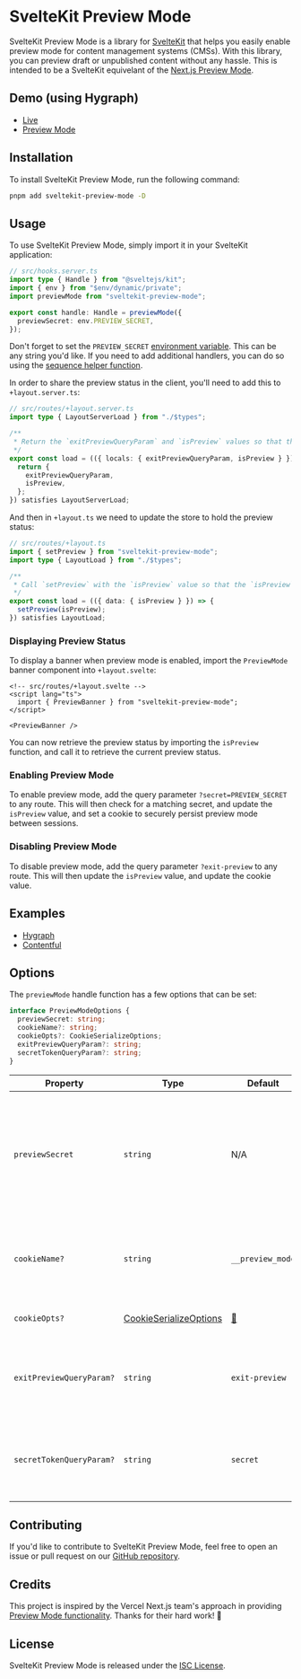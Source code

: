 # SvelteKit Preview Mode

SvelteKit Preview Mode is a library for [SvelteKit](https://svelte.dev/docs#sveltekit) that helps you easily enable preview mode for content management systems (CMSs). With this library, you can preview draft or unpublished content without any hassle. This is intended to be a SvelteKit equivelant of the [Next.js Preview Mode](https://nextjs.org/docs/advanced-features/preview-mode).

## Demo (using Hygraph)

- [Live](https://sveltekit-preview-mode.vercel.app/)
- [Preview Mode](https://sveltekit-preview-mode.vercel.app/?secret=quiet-as-a-mouse)

## Installation

To install SvelteKit Preview Mode, run the following command:

```bash
pnpm add sveltekit-preview-mode -D
```

## Usage

To use SvelteKit Preview Mode, simply import it in your SvelteKit application:

```ts
// src/hooks.server.ts
import type { Handle } from "@sveltejs/kit";
import { env } from "$env/dynamic/private";
import previewMode from "sveltekit-preview-mode";

export const handle: Handle = previewMode({
  previewSecret: env.PREVIEW_SECRET,
});
```

Don't forget to set the `PREVIEW_SECRET` [environment variable](https://kit.svelte.dev/docs/modules#$env-dynamic-private). This can be any string you'd like. If you need to add additional handlers, you can do so using the [sequence helper function](https://kit.svelte.dev/docs/modules#sveltejs-kit-hooks-sequence).

In order to share the preview status in the client, you'll need to add this to `+layout.server.ts`:

```ts
// src/routes/+layout.server.ts
import type { LayoutServerLoad } from "./$types";

/**
 * Return the `exitPreviewQueryParam` and `isPreview` values so that they can be referenced in client-side code.
 */
export const load = (({ locals: { exitPreviewQueryParam, isPreview } }) => {
  return {
    exitPreviewQueryParam,
    isPreview,
  };
}) satisfies LayoutServerLoad;
```

And then in `+layout.ts` we need to update the store to hold the preview status:

```ts
// src/routes/+layout.ts
import { setPreview } from "sveltekit-preview-mode";
import type { LayoutLoad } from "./$types";

/**
 * Call `setPreview` with the `isPreview` value so that the `isPreview` value can be referenced in client-side code.
 */
export const load = (({ data: { isPreview } }) => {
  setPreview(isPreview);
}) satisfies LayoutLoad;
```

### Displaying Preview Status

To display a banner when preview mode is enabled, import the `PreviewMode` banner component into `+layout.svelte`:

```svelte
<!-- src/routes/+layout.svelte -->
<script lang="ts">
  import { PreviewBanner } from "sveltekit-preview-mode";
</script>

<PreviewBanner />
```

You can now retrieve the preview status by importing the `isPreview` function, and call it to retrieve the current preview status.

### Enabling Preview Mode

To enable preview mode, add the query parameter `?secret=PREVIEW_SECRET` to any route. This will then check for a matching secret, and update the `isPreview` value, and set a cookie to securely persist preview mode between sessions.

### Disabling Preview Mode

To disable preview mode, add the query parameter `?exit-preview` to any route. This will then update the `isPreview` value, and update the cookie value.

## Examples

- [Hygraph](https://github.com/darbymanning/sveltekit-preview-mode/blob/main/examples/hygraph)
- [Contentful](https://github.com/darbymanning/sveltekit-preview-mode/blob/main/examples/contentful)

## Options

The `previewMode` handle function has a few options that can be set:

```ts
interface PreviewModeOptions {
  previewSecret: string;
  cookieName?: string;
  cookieOpts?: CookieSerializeOptions;
  exitPreviewQueryParam?: string;
  secretTokenQueryParam?: string;
}
```

<!-- prettier-ignore -->
| Property | Type | Default | Description |
| --- | --- | --- | --- |
| `previewSecret` | `string` | N/A | This is the query parameter value, which needs to match in order to enable preview mode. |
| `cookieName?` | `string` | `__preview_mode` | The name of the cookie that is created to store the preview mode state. |
| `cookieOpts?` | [CookieSerializeOptions](https://github.com/DefinitelyTyped/DefinitelyTyped/blob/98fc6ab64752d9227eeb75b0b5a6f645b1db587b/types/cookie/index.d.ts#L14-L111) | [🔗](https://github.com/darbymanning/sveltekit-preview-mode/blob/main/packages/sveltekit-preview-mode/src/lib/index.ts#L32-L38) | Options for the cookie we create. |
| `exitPreviewQueryParam?` | `string` | `exit-preview` | The query param that should be present to exit preview mode. |
| `secretTokenQueryParam?` | `string` | `secret` | The query param that should be used to enter preview mode. |

## Contributing

If you'd like to contribute to SvelteKit Preview Mode, feel free to open an issue or pull request on our [GitHub repository](https://github.com/darbymanning/sveltekit-preview-mode).

## Credits

This project is inspired by the Vercel Next.js team's approach in providing [Preview Mode functionality](https://nextjs.org/docs/advanced-features/preview-mode). Thanks for their hard work! 🖤

## License

SvelteKit Preview Mode is released under the [ISC License](https://github.com/darbymanning/sveltekit-preview-mode/blob/main/LICENSE).
